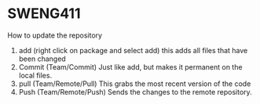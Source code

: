# SWENG411


How to update the repository
1. add (right click on package and select add) this adds all files that have been changed
2. Commit (Team/Commit) Just like add, but makes it permanent on the local files.
3. pull (Team/Remote/Pull) This grabs the most recent version of the code
4. Push (Team/Remote/Push) Sends the changes to the remote repository.
